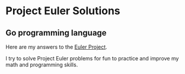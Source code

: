 # Project Euler Solutions
## Go programming language

Here are my answers to the [Euler Project](https://projecteuler.net/).

I try to solve Project Euler problems for fun to practice and improve my math and programming skills.
